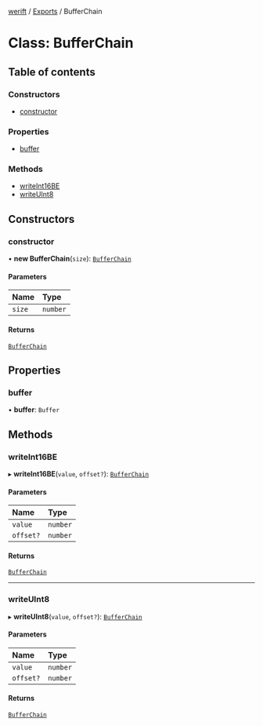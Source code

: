 [werift](../README.md) / [Exports](../modules.md) / BufferChain

# Class: BufferChain

## Table of contents

### Constructors

- [constructor](BufferChain.md#constructor)

### Properties

- [buffer](BufferChain.md#buffer)

### Methods

- [writeInt16BE](BufferChain.md#writeint16be)
- [writeUInt8](BufferChain.md#writeuint8)

## Constructors

### constructor

• **new BufferChain**(`size`): [`BufferChain`](BufferChain.md)

#### Parameters

| Name | Type |
| :------ | :------ |
| `size` | `number` |

#### Returns

[`BufferChain`](BufferChain.md)

## Properties

### buffer

• **buffer**: `Buffer`

## Methods

### writeInt16BE

▸ **writeInt16BE**(`value`, `offset?`): [`BufferChain`](BufferChain.md)

#### Parameters

| Name | Type |
| :------ | :------ |
| `value` | `number` |
| `offset?` | `number` |

#### Returns

[`BufferChain`](BufferChain.md)

___

### writeUInt8

▸ **writeUInt8**(`value`, `offset?`): [`BufferChain`](BufferChain.md)

#### Parameters

| Name | Type |
| :------ | :------ |
| `value` | `number` |
| `offset?` | `number` |

#### Returns

[`BufferChain`](BufferChain.md)
